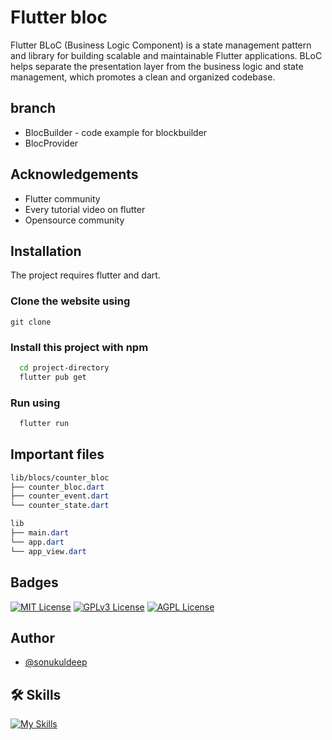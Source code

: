 
# Flutter bloc
Flutter BLoC (Business Logic Component) is a state management pattern and library for building scalable and maintainable Flutter applications. BLoC helps separate the presentation layer from the business logic and state management, which promotes a clean and organized codebase.

## branch
- BlocBuilder - code example for blockbuilder
- BlocProvider

## Acknowledgements
 - Flutter community
 - Every tutorial video on flutter
 - Opensource community

## Installation

The project requires flutter and dart.

### Clone the website using
```npm
git clone 
```

### Install this project with npm

```bash
  cd project-directory
  flutter pub get
```

### Run using

```bash
  flutter run
```

## Important files
```css
lib/blocs/counter_bloc
├── counter_bloc.dart
├── counter_event.dart
└── counter_state.dart

lib
├── main.dart
└── app.dart
└── app_view.dart
```

## Badges

[![MIT License](https://img.shields.io/badge/License-MIT-green.svg)](https://choosealicense.com/licenses/mit/) 
[![GPLv3 License](https://img.shields.io/badge/License-GPL%20v3-yellow.svg)](https://opensource.org/licenses/)
[![AGPL License](https://img.shields.io/badge/license-AGPL-blue.svg)](http://www.gnu.org/licenses/agpl-3.0)


## Author
- [@sonukuldeep](https://www.github.com/sonukuldeep)


## 🛠 Skills

[![My Skills](https://skillicons.dev/icons?i=js,ts,html,css,tailwind,sass,nodejs,react,nextjs,svelte,vue,flask,rust,python,php,solidity,mongodb,mysql,prisma,figma,threejs,unity,godot,dart,flutter)](https://github.com/sonukuldeep)